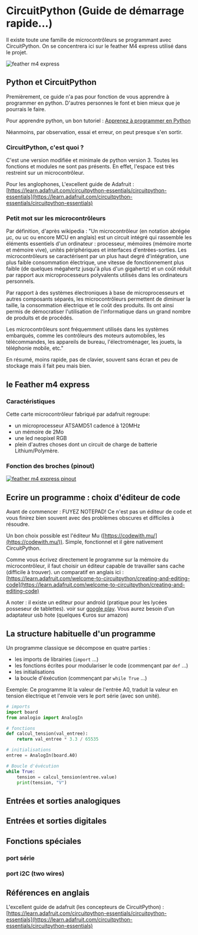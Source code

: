 # CircuitPython (Guide de démarrage rapide...)

Il existe toute une famille de microcontrôleurs se programmant avec CircuitPython. On se concentrera ici sur le feather M4 express utilisé dans le projet.

![feather m4 express](https://github.com/olivier-boesch/CircuitPython-au-lycee/raw/master/Mat%C3%A9riel/m4express/featherm4express.jpg) 

## Python et CircuitPython

Premièrement, ce guide n'a pas pour fonction de vous apprendre à programmer en python. D'autres personnes le font et bien mieux que je pourrais le faire.

Pour apprendre python, un bon tutoriel : [Apprenez à programmer en Python](http://sdz.tdct.org/sdz/apprenez-a-programmer-en-python.html)

Néanmoins, par observation, essai et erreur, on peut presque s'en sortir.

### CircuitPython, c'est quoi ?

C'est une version modifiée et minimale de python version 3. Toutes les fonctions et modules ne sont pas présents. En effet, l'espace est très restreint sur un microcontrôleur.

Pour les anglophones, L'excellent guide de Adafruit : [https://learn.adafruit.com/circuitpython-essentials/circuitpython-essentials](https://learn.adafruit.com/circuitpython-essentials/circuitpython-essentials)

### Petit mot sur les microcontrôleurs

Par définition, d'après wikipedia : "Un microcontrôleur (en notation abrégée µc, ou uc ou encore MCU en anglais) est un circuit intégré qui rassemble les éléments essentiels d'un ordinateur : processeur, mémoires (mémoire morte et mémoire vive), unités périphériques et interfaces d'entrées-sorties. Les microcontrôleurs se caractérisent par un plus haut degré d'intégration, une plus faible consommation électrique, une vitesse de fonctionnement plus faible (de quelques mégahertz jusqu'à plus d'un gigahertz) et un coût réduit par rapport aux microprocesseurs polyvalents utilisés dans les ordinateurs personnels.

Par rapport à des systèmes électroniques à base de microprocesseurs et autres composants séparés, les microcontrôleurs permettent de diminuer la taille, la consommation électrique et le coût des produits. Ils ont ainsi permis de démocratiser l'utilisation de l'informatique dans un grand nombre de produits et de procédés.

Les microcontrôleurs sont fréquemment utilisés dans les systèmes embarqués, comme les contrôleurs des moteurs automobiles, les télécommandes, les appareils de bureau, l'électroménager, les jouets, la téléphonie mobile, etc."

En résumé, moins rapide, pas de clavier, souvent sans écran et peu de stockage mais il fait peu mais bien.

## le Feather m4 express

### Caractéristiques
Cette carte microcontrôleur fabriqué par adafruit regroupe:
* un microprocesseur ATSAMD51 cadencé à 120MHz
* un mémoire de 2Mo
* une led neopixel RGB
* plein d'autres choses dont un circuit de charge de batterie Lithium/Polymère.

### Fonction des broches (pinout)
[![feather m4 express pinout](https://github.com/olivier-boesch/CircuitPython-au-lycee/raw/master/Mat%C3%A9riel/m4express/m4expresspinout_s.png)](https://github.com/olivier-boesch/CircuitPython-au-lycee/raw/master/Mat%C3%A9riel/m4express/m4expresspinout.pdf) 

## Ecrire un programme : choix d'éditeur de code

Avant de commencer : FUYEZ NOTEPAD! Ce n'est pas un éditeur de code et vous finirez bien souvent avec des problèmes obscures et difficiles à résoudre.

Un bon choix possible est l'éditeur Mu ([https://codewith.mu/](https://codewith.mu/)). Simple, fonctionnel et il gère nativement CircuitPython.

Comme vous écrivez directement le programme sur la mémoire du microcontrôleur, il faut choisir un éditeur capable de travailler sans cache (difficile à trouver). un comparatif en anglais ici : [https://learn.adafruit.com/welcome-to-circuitpython/creating-and-editing-code](https://learn.adafruit.com/welcome-to-circuitpython/creating-and-editing-code)

A noter : il existe un editeur pour android (pratique pour les lycées posseseur de tablettes). voir sur [google play](https://play.google.com/store/apps/details?id=com.foamyguy.circuitpythoneditor). Vous aurez besoin d'un adaptateur usb hote (quelques €uros sur amazon)

## La structure habituelle d'un programme

Un programme classique se décompose en quatre parties :

* les imports de librairies (```import``` ...)
* les fonctions écrites pour modulariser le code (commençant par ```def``` ...)
* les initialisations
* la boucle d'éxécution (commençant par ```while True``` ...)

Exemple: Ce programme lit la valeur de l'entrée A0, traduit la valeur en tension électrique et l'envoie vers le port série (avec son unité).
```python
# imports
import board
from analogio import AnalogIn

# fonctions
def calcul_tension(val_entree):
    return val_entree * 3.3 / 65535

# initialisations
entree = AnalogIn(board.A0)

# Boucle d'évécution
while True:
    tension = calcul_tension(entree.value)
    print(tension, "V")
```

## Entrées et sorties analogiques



## Entrées et sorties digitales

## Fonctions spéciales
### port série

### port i2C (two wires)

## Références en anglais

L'excellent guide de adafruit (les concepteurs de CircuitPython) : [https://learn.adafruit.com/circuitpython-essentials/circuitpython-essentials](https://learn.adafruit.com/circuitpython-essentials/circuitpython-essentials)